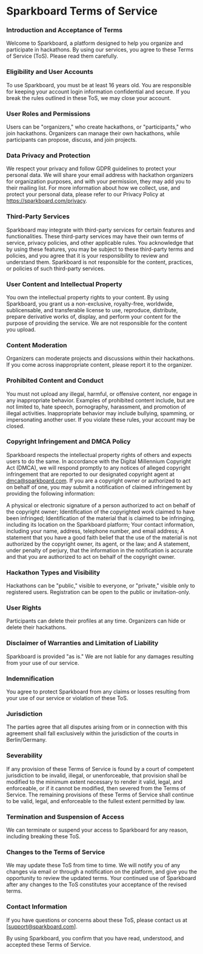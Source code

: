 # Sparkboard Terms of Service

### Introduction and Acceptance of Terms

Welcome to Sparkboard, a platform designed to help you organize and participate in hackathons. By using our services, you agree to these Terms of Service (ToS). Please read them carefully.

### Eligibility and User Accounts

To use Sparkboard, you must be at least 16 years old. You are responsible for keeping your account login information confidential and secure. If you break the rules outlined in these ToS, we may close your account.

### User Roles and Permissions

Users can be "organizers," who create hackathons, or "participants," who join hackathons. Organizers can manage their own hackathons, while participants can propose, discuss, and join projects.

### Data Privacy and Protection

We respect your privacy and follow GDPR guidelines to protect your personal data. We will share your email address with hackathon organizers for organization purposes, and with your permission, they may add you to their mailing list. For more information about how we collect, use, and protect your personal data, please refer to our Privacy Policy at https://sparkboard.com/privacy.

### Third-Party Services 

Sparkboard may integrate with third-party services for certain features and functionalities. These third-party services may have their own terms of service, privacy policies, and other applicable rules. You acknowledge that by using these features, you may be subject to these third-party terms and policies, and you agree that it is your responsibility to review and understand them. Sparkboard is not responsible for the content, practices, or policies of such third-party services.

### User Content and Intellectual Property

You own the intellectual property rights to your content. By using Sparkboard, you grant us a non-exclusive, royalty-free, worldwide, sublicensable, and transferable license to use, reproduce, distribute, prepare derivative works of, display, and perform your content for the purpose of providing the service. We are not responsible for the content you upload.

### Content Moderation

Organizers can moderate projects and discussions within their hackathons. If you come across inappropriate content, please report it to the organizer.

### Prohibited Content and Conduct

You must not upload any illegal, harmful, or offensive content, nor engage in any inappropriate behavior. Examples of prohibited content include, but are not limited to, hate speech, pornography, harassment, and promotion of illegal activities. Inappropriate behavior may include bullying, spamming, or impersonating another user. If you violate these rules, your account may be closed.

### Copyright Infringement and DMCA Policy

Sparkboard respects the intellectual property rights of others and expects users to do the same. In accordance with the Digital Millennium Copyright Act (DMCA), we will respond promptly to any notices of alleged copyright infringement that are reported to our designated copyright agent at dmca@sparkboard.com. If you are a copyright owner or authorized to act on behalf of one, you may submit a notification of claimed infringement by providing the following information:

A physical or electronic signature of a person authorized to act on behalf of the copyright owner;
Identification of the copyrighted work claimed to have been infringed;
Identification of the material that is claimed to be infringing, including its location on the Sparkboard platform;
Your contact information, including your name, address, telephone number, and email address;
A statement that you have a good faith belief that the use of the material is not authorized by the copyright owner, its agent, or the law; and
A statement, under penalty of perjury, that the information in the notification is accurate and that you are authorized to act on behalf of the copyright owner.

### Hackathon Types and Visibility

Hackathons can be "public," visible to everyone, or "private," visible only to registered users. Registration can be open to the public or invitation-only.

### User Rights

Participants can delete their profiles at any time. Organizers can hide or delete their hackathons.

### Disclaimer of Warranties and Limitation of Liability

Sparkboard is provided "as is." We are not liable for any damages resulting from your use of our service.

### Indemnification

You agree to protect Sparkboard from any claims or losses resulting from your use of our service or violation of these ToS.

### Jurisdiction

The parties agree that all disputes arising from or in connection with this agreement shall fall exclusively within the jurisdiction of the courts in Berlin/Germany.

### Severability

If any provision of these Terms of Service is found by a court of competent jurisdiction to be invalid, illegal, or unenforceable, that provision shall be modified to the minimum extent necessary to render it valid, legal, and enforceable, or if it cannot be modified, then severed from the Terms of Service. The remaining provisions of these Terms of Service shall continue to be valid, legal, and enforceable to the fullest extent permitted by law.

### Termination and Suspension of Access

We can terminate or suspend your access to Sparkboard for any reason, including breaking these ToS.

### Changes to the Terms of Service

We may update these ToS from time to time. We will notify you of any changes via email or through a notification on the platform, and give you the opportunity to review the updated terms. Your continued use of Sparkboard after any changes to the ToS constitutes your acceptance of the revised terms.

### Contact Information

If you have questions or concerns about these ToS, please contact us at [support@sparkboard.com].

By using Sparkboard, you confirm that you have read, understood, and accepted these Terms of Service.